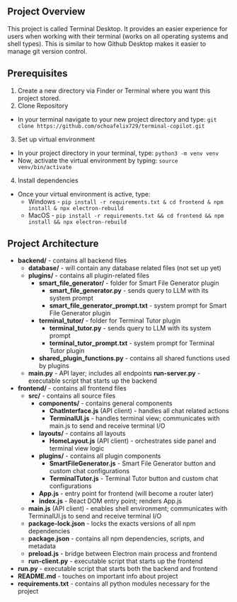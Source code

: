 ## Project Overview

This project is called Terminal Desktop. It provides an easier experience for users when working with their terminal (works on all operating systems and shell types). This is similar to how Github Desktop makes it easier to manage git version control.

## Prerequisites

1. Create a new directory via Finder or Terminal where you want this project stored.
2. Clone Repository
- In your terminal navigate to your new project directory and type: ```git clone https://github.com/ochoafelix729/terminal-copilot.git```
3. Set up virtual environment
- In your project directory in your terminal, type: ```python3 -m venv venv```
- Now, activate the virtual environment by typing: ```source venv/bin/activate```
4. Install dependencies
- Once your virtual environment is active, type:
    - Windows - ```pip install -r requirements.txt & cd frontend & npm install & npx electron-rebuild```
    - MacOS - ```pip install -r requirements.txt && cd frontend && npm install && npx electron-rebuild```



## Project Architecture

- **backend/** - contains all backend files
    - **database/** - will contain any database related files (not set up yet)
    - **plugins/** - contains all plugin-related files
        - **smart_file_generator/** - folder for Smart File Generator plugin
            - **smart_file_generator.py** - sends query to LLM with its system prompt
            - **smart_file_generator_prompt.txt** - system prompt for Smart File Generator plugin
        - **terminal_tutor/** - folder for Terminal Tutor plugin
            - **terminal_tutor.py** - sends query to LLM with its system prompt
            - **terminal_tutor_prompt.txt** - system prompt for Terminal Tutor plugin
        - **shared_plugin_functions.py** - contains all shared functions used by plugins
    - **main.py** - API layer; includes all endpoints
    **run-server.py** - executable script that starts up the backend
- **frontend/** - contains all frontend files
    - **src/** - contains all source files
        - **components/** - contains general components
            - **ChatInterface.js** (API client) - handles all chat related actions
            - **TerminalUI.js** - handles terminal view; communicates with main.js to send and receive terminal I/O
        - **layouts/** - contains all layouts
            - **HomeLayout.js** (API client) - orchestrates side panel and terminal view logic
        - **plugins/** - contains all plugin components
            - **SmartFileGenerator.js** - Smart File Generator button and custom chat configurations
            - **TerminalTutor.js** - Terminal Tutor button and custom chat configurations
        - **App.js** - entry point for frontend (will become a router later)
        - **index.js** - React DOM entry point; renders App.js
    - **main.js** (API client) - enables shell environment; communicates with TerminalUI.js to send and receive terminal I/O
    - **package-lock.json** - locks the exacts versions of all npm dependencies
    - **package.json** - contains all npm dependencies, scripts, and metadata
    - **preload.js** - bridge between Electron main process and frontend
    - **run-client.py** - executable script that starts up the frontend
- **run.py** - executable script that starts both the backend and frontend
- **README.md** - touches on important info about project
- **requirements.txt** - contains all python modules necessary for the project
